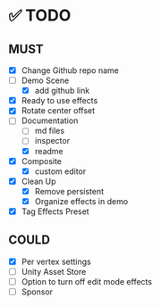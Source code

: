 # ✅ TODO

## MUST
- [x] Change Github repo name
- [ ] Demo Scene
  - [x] add github link
- [x] Ready to use effects
- [x] Rotate center offset
- [ ] Documentation
  - [ ] md files
  - [ ] inspector
  - [x] readme
- [x] Composite
  - [x] custom editor
- [x] Clean Up
  - [x] Remove persistent
  - [x] Organize effects in demo 
- [x] Tag Effects Preset

## COULD

- [x] Per vertex settings
- [ ] Unity Asset Store
- [ ] Option to turn off edit mode effects
- [ ] Sponsor
